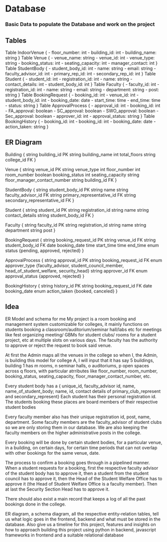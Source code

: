 # Database

### Basic Data to populate the Database and work on the project

## Tables

Table IndoorVenue {
    - floor_number: int
    - building_id: int
    - building_name: string
}
Table Venue {
    - venue_name: string 
    - venue_id: int
    - venue_type: string
    - booking_status: int
    - seating_capacity: int
    - manager_contact: int
}
Table StudentBody {
    - student_body_id: int
    - name: string
    - email: string
    - faculty_advisor_id: int
    - primary_rep_id: int
    - secondary_rep_id: int
}
Table Student {
    - student_id: int
    - registration_id: int
    - name: string
    - contact_details: int
    - student_body_id: int
}
Table Faculty {
    - faculty_id: int
    - registration_id: int
    - name: string
    - email: string
    - department: string
    - post: string
}
Table BookingRequest {
    - booking_id: int
    - venue_id: int
    - student_body_id: int
    - booking_date: date
    - start_time: time
    - end_time: time
    - status: string
}
Table ApprovalProcess {
    - approval_id: int
    - booking_id: int
    - FA_approval: boolean
    - SC_approval: boolean
    - SWO_approval: boolean
    - Sec_approval: boolean
    - approver_id: int
    - approval_status: string
}
Table BookingHistory {
    - booking_id: int
    - booking_id: int
    - booking_date: date
    - action_taken: string
}


## ER Diagram

Building {
    string building_id PK
    string building_name
    int total_floors
    string college_id FK
}

Venue {
    string venue_id PK
    string venue_type
    int floor_number
    int room_number
    boolean booking_status
    int seating_capacity
    string floor_manager_contact_number
    string building_id FK
}

StudentBody {
    string student_body_id PK
    string name
    string faculty_advisor_id FK
    string primary_representative_id FK
    string secondary_representative_id FK
}

Student {
    string student_id PK
    string registration_id
    string name
    string contact_details
    string student_body_id FK
}

Faculty {
    string faculty_id PK
    string registration_id
    string name
    string department
    string post
}

BookingRequest {
    string booking_request_id PK
    string venue_id FK
    string student_body_id FK
    date booking_date
    time start_time
    time end_time
    enum status {pending, approved, rejected}
}

ApprovalProcess {
    string approval_id PK
    string booking_request_id FK
    enum approver_type {faculty_advisor, student_council_member, head_of_student_welfare, security_head}
    string approver_id FK 
    enum approval_status {approved, rejected}
}

BookingHistory {
    string history_id PK
    string booking_request_id FK 
    date booking_date 
    enum action_taken {booked, canceled}
}


## Idea
ER Model and schema for me My project is a room booking and management system customizable for colleges, it mainly functions on students booking a classroom/auditorium/seminar hall/labs etc for meetings like fest organizing meeting/ GBMs for student clubs/ rooms for a student project, etc at multiple slots on various days. The faculty has the authority to approve or reject the request to book said venue.

At first the Admin maps all the venues in the college so when I, the Admin, is building this model for college A, I will input that it has say 5 buildings, building 1 has m rooms, n seminar halls, o auditoriums, p open spaces across q floors, with particular atrributes like floor_number, room_number, booking_status, seating_capacity, floor_manager_contact_number, etc.

Every student body has a { unique_id, faculty_advisor id, name, name_of_student_body; name, id, contact details of primary_club_represent and secondary_represent} Each student has their personal registration id. The students booking these places are board members of their respective student bodies

Every faculty member also has their unique registration id, post, name, department. Some faculty members are the faculty_advisor of student clubs so we are only storing them in our database. We are also keeping the faculty members on the higher administrative posts in the college.

Every booking will be done by certain student bodies, for a particular venue, in a building, on certain days, for certain time periods that can not overlap with other bookings for the same venue, date. 

The process to confirm a booking goes through in a pipelined manner. When a student requests for a booking, first the respective faculty advisor of the student body has to approve it, then a student from the student council has to approve it, then the Head of the Student Welfare Office has to approve it (the Head of Student Welfare Office is a faculty member). Then at last the Security Section Head has to approve it. 

There should also exist a main record that keeps a log of all the past bookings done in the college.

ER diagram, a schema diagram, all the respective entity-relation tables, tell us what logic goes in the frontend, backend  and what must be stored in the database. Also give us a timeline for this project, features and insights on how to approach building this project using python in backend, javascript frameworks in frontend and a suitable relational database
